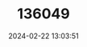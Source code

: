 ---
title: "136049"
category: "Minervarya nicobariensis"
draft: false
date: 2024-02-22 13:03:51
languages:
  English: ["Nicobar Frog"]
---